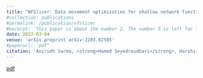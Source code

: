 ```yaml
---
title: "NFSlicer: Data movement optimization for shallow network functions"
#collection: publications
#permalink: /publication/nfslicer
#excerpt: 'This paper is about the number 2. The number 3 is left for future work.'
date: 2022-03-04
venue: 'arXiv preprint arXiv:2203.02585'
#paperurl: 'pdf'
citation: 'Anirudh Sarma, <strong>Hamed Seyedroudbari</strong>, Harshit Gupta, Umakishore Ramachandran, and Alexandros Daglis'
---
```

<!---
This paper is about the number 2. The number 3 is left for future work.
#Recommended citation: Your Name, You. (2010). "Paper Title Number 2." <i>Journal 1</i>. 1(2).
-->
[pdf](http://hamedsey.github.io/files/nfslicer.pdf)
